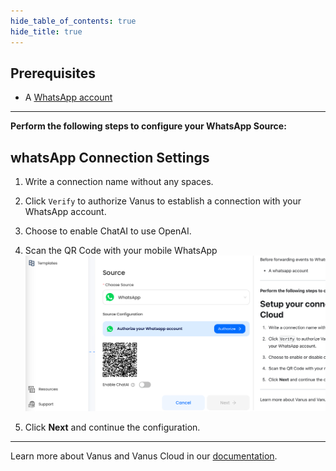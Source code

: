 ```yaml
--- 
hide_table_of_contents: true
hide_title: true
---
```


## Prerequisites

- A [WhatsApp account](https://www.whatsapp.com)

---

**Perform the following steps to configure your WhatsApp Source:**

## whatsApp Connection Settings

1. Write a connection name without any spaces.

2. Click `Verify` to authorize Vanus to establish a connection with your WhatsApp account. 

3. Choose to enable ChatAI to use OpenAI. 

4. Scan the QR Code with your mobile WhatsApp 
![img.png](image/img.png)
5. Click **Next** and continue the configuration. 


---

Learn more about Vanus and Vanus Cloud in our [documentation](https://docs.vanus.ai).
